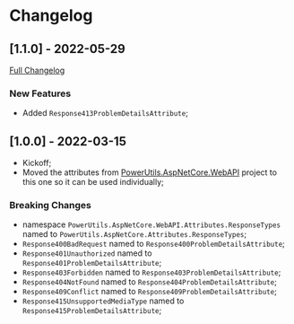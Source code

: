 # Changelog




## [1.1.0] - 2022-05-29
[Full Changelog](https://github.com/TechNobre/PowerUtils.AspNetCore.ErrorHandler.ResponseTypes/compare/v1.0.0...v1.1.0)


### New Features

- Added `Response413ProblemDetailsAttribute`;




## [1.0.0] - 2022-03-15

- Kickoff;
- Moved the attributes from [PowerUtils.AspNetCore.WebAPI](https://github.com/TechNobre/PowerUtils.AspNetCore.WebAPI) project to this one so it can be used individually;


### Breaking Changes

- namespace `PowerUtils.AspNetCore.WebAPI.Attributes.ResponseTypes` named to `PowerUtils.AspNetCore.Attributes.ResponseTypes`;
- `Response400BadRequest` named to `Response400ProblemDetailsAttribute`;
- `Response401Unauthorized` named to `Response401ProblemDetailsAttribute`;
- `Response403Forbidden` named to `Response403ProblemDetailsAttribute`;
- `Response404NotFound` named to `Response404ProblemDetailsAttribute`;
- `Response409Conflict` named to `Response409ProblemDetailsAttribute`;
- `Response415UnsupportedMediaType` named to `Response415ProblemDetailsAttribute`;